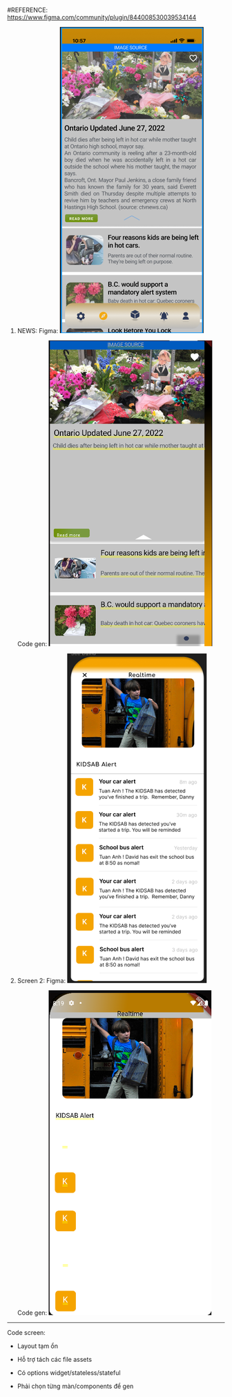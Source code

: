 #REFERENCE: https://www.figma.com/community/plugin/844008530039534144

1. NEWS:
   Figma:
   ![](2024-01-30-08-15-38.png)

   Code gen:
   ![](2024-01-30-08-15-17.png)

2. Screen 2:
   Figma:
   ![](2024-01-30-08-20-58.png)

   Code gen:
   ![](2024-01-30-08-20-32.png)

---

Code screen:

- Layout tạm ổn
- Hỗ trợ tách các file assets
- Có options widget/stateless/stateful

- Phải chọn từng màn/components để gen
